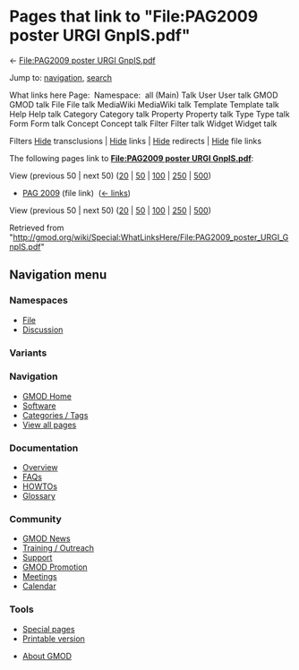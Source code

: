 <div id="mw-page-base" class="noprint">

</div>

<div id="mw-head-base" class="noprint">

</div>

<div id="content" class="mw-body" role="main">

<span id="top"></span>

<div id="mw-js-message" style="display:none;">

</div>



# <span dir="auto">Pages that link to "File:PAG2009 poster URGI GnpIS.pdf"</span>

<div id="bodyContent">

<div id="contentSub">

← [File:PAG2009 poster URGI
GnpIS.pdf](/wiki/File:PAG2009_poster_URGI_GnpIS.pdf "File:PAG2009 poster URGI GnpIS.pdf")

</div>

<div id="jump-to-nav" class="mw-jump">

Jump to: [navigation](#mw-navigation), [search](#p-search)

</div>

<div id="mw-content-text">

What links here Page:  Namespace:  all (Main) Talk User User talk GMOD
GMOD talk File File talk MediaWiki MediaWiki talk Template Template talk
Help Help talk Category Category talk Property Property talk Type Type
talk Form Form talk Concept Concept talk Filter Filter talk Widget
Widget talk

Filters
[Hide](/mediawiki/index.php?title=Special:WhatLinksHere/File:PAG2009_poster_URGI_GnpIS.pdf&hidetrans=1 "Special:WhatLinksHere/File:PAG2009 poster URGI GnpIS.pdf")
transclusions \|
[Hide](/mediawiki/index.php?title=Special:WhatLinksHere/File:PAG2009_poster_URGI_GnpIS.pdf&hidelinks=1 "Special:WhatLinksHere/File:PAG2009 poster URGI GnpIS.pdf")
links \|
[Hide](/mediawiki/index.php?title=Special:WhatLinksHere/File:PAG2009_poster_URGI_GnpIS.pdf&hideredirs=1 "Special:WhatLinksHere/File:PAG2009 poster URGI GnpIS.pdf")
redirects \|
[Hide](/mediawiki/index.php?title=Special:WhatLinksHere/File:PAG2009_poster_URGI_GnpIS.pdf&hideimages=1 "Special:WhatLinksHere/File:PAG2009 poster URGI GnpIS.pdf")
file links

The following pages link to **[File:PAG2009 poster URGI
GnpIS.pdf](/wiki/File:PAG2009_poster_URGI_GnpIS.pdf "File:PAG2009 poster URGI GnpIS.pdf")**:

View (previous 50 \| next 50)
([20](/mediawiki/index.php?title=Special:WhatLinksHere/File:PAG2009_poster_URGI_GnpIS.pdf&limit=20 "Special:WhatLinksHere/File:PAG2009 poster URGI GnpIS.pdf")
\|
[50](/mediawiki/index.php?title=Special:WhatLinksHere/File:PAG2009_poster_URGI_GnpIS.pdf&limit=50 "Special:WhatLinksHere/File:PAG2009 poster URGI GnpIS.pdf")
\|
[100](/mediawiki/index.php?title=Special:WhatLinksHere/File:PAG2009_poster_URGI_GnpIS.pdf&limit=100 "Special:WhatLinksHere/File:PAG2009 poster URGI GnpIS.pdf")
\|
[250](/mediawiki/index.php?title=Special:WhatLinksHere/File:PAG2009_poster_URGI_GnpIS.pdf&limit=250 "Special:WhatLinksHere/File:PAG2009 poster URGI GnpIS.pdf")
\|
[500](/mediawiki/index.php?title=Special:WhatLinksHere/File:PAG2009_poster_URGI_GnpIS.pdf&limit=500 "Special:WhatLinksHere/File:PAG2009 poster URGI GnpIS.pdf"))

- [PAG 2009](/wiki/PAG_2009 "PAG 2009") (file link) ‎
  <span class="mw-whatlinkshere-tools">([←
  links](/mediawiki/index.php?title=Special:WhatLinksHere&target=PAG+2009 "Special:WhatLinksHere"))</span>

View (previous 50 \| next 50)
([20](/mediawiki/index.php?title=Special:WhatLinksHere/File:PAG2009_poster_URGI_GnpIS.pdf&limit=20 "Special:WhatLinksHere/File:PAG2009 poster URGI GnpIS.pdf")
\|
[50](/mediawiki/index.php?title=Special:WhatLinksHere/File:PAG2009_poster_URGI_GnpIS.pdf&limit=50 "Special:WhatLinksHere/File:PAG2009 poster URGI GnpIS.pdf")
\|
[100](/mediawiki/index.php?title=Special:WhatLinksHere/File:PAG2009_poster_URGI_GnpIS.pdf&limit=100 "Special:WhatLinksHere/File:PAG2009 poster URGI GnpIS.pdf")
\|
[250](/mediawiki/index.php?title=Special:WhatLinksHere/File:PAG2009_poster_URGI_GnpIS.pdf&limit=250 "Special:WhatLinksHere/File:PAG2009 poster URGI GnpIS.pdf")
\|
[500](/mediawiki/index.php?title=Special:WhatLinksHere/File:PAG2009_poster_URGI_GnpIS.pdf&limit=500 "Special:WhatLinksHere/File:PAG2009 poster URGI GnpIS.pdf"))

</div>

<div class="printfooter">

Retrieved from
"<http://gmod.org/wiki/Special:WhatLinksHere/File:PAG2009_poster_URGI_GnpIS.pdf>"

</div>

<div id="catlinks" class="catlinks catlinks-allhidden">

</div>

<div class="visualClear">

</div>

</div>

</div>

<div id="mw-navigation">

## Navigation menu

<div id="mw-head">



<div id="left-navigation">

<div id="p-namespaces" class="vectorTabs" role="navigation"
aria-labelledby="p-namespaces-label">

### Namespaces

- <span id="ca-nstab-image"><a href="/wiki/File:PAG2009_poster_URGI_GnpIS.pdf" accesskey="c"
  title="View the file page [c]">File</a></span>
- <span id="ca-talk"><a
  href="/mediawiki/index.php?title=File_talk:PAG2009_poster_URGI_GnpIS.pdf&amp;action=edit&amp;redlink=1"
  accesskey="t"
  title="Discussion about the content page [t]">Discussion</a></span>

</div>

<div id="p-variants" class="vectorMenu emptyPortlet" role="navigation"
aria-labelledby="p-variants-label">

### 

### Variants[](#)

<div class="menu">

</div>

</div>

</div>

<div id="right-navigation">





</div>



</div>

</div>

</div>

<div id="mw-panel">

<div id="p-logo" role="banner">

<a href="/wiki/Main_Page"
style="background-image: url(http://gmod.org/images/GMOD-cogs.png);"
title="Visit the main page"></a>

</div>

<div id="p-Navigation" class="portal" role="navigation"
aria-labelledby="p-Navigation-label">

### Navigation

<div class="body">

- <span id="n-GMOD-Home">[GMOD Home](/wiki/Main_Page)</span>
- <span id="n-Software">[Software](/wiki/GMOD_Components)</span>
- <span id="n-Categories-.2F-Tags">[Categories /
  Tags](/wiki/Categories)</span>
- <span id="n-View-all-pages">[View all
  pages](/wiki/Special:AllPages)</span>

</div>

</div>

<div id="p-Documentation" class="portal" role="navigation"
aria-labelledby="p-Documentation-label">

### Documentation

<div class="body">

- <span id="n-Overview">[Overview](/wiki/Overview)</span>
- <span id="n-FAQs">[FAQs](/wiki/Category:FAQ)</span>
- <span id="n-HOWTOs">[HOWTOs](/wiki/Category:HOWTO)</span>
- <span id="n-Glossary">[Glossary](/wiki/Glossary)</span>

</div>

</div>

<div id="p-Community" class="portal" role="navigation"
aria-labelledby="p-Community-label">

### Community

<div class="body">

- <span id="n-GMOD-News">[GMOD News](/wiki/GMOD_News)</span>
- <span id="n-Training-.2F-Outreach">[Training /
  Outreach](/wiki/Training_and_Outreach)</span>
- <span id="n-Support">[Support](/wiki/Support)</span>
- <span id="n-GMOD-Promotion">[GMOD
  Promotion](/wiki/GMOD_Promotion)</span>
- <span id="n-Meetings">[Meetings](/wiki/Meetings)</span>
- <span id="n-Calendar">[Calendar](/wiki/Calendar)</span>

</div>

</div>

<div id="p-tb" class="portal" role="navigation"
aria-labelledby="p-tb-label">

### Tools

<div class="body">

- <span id="t-specialpages"><a href="/wiki/Special:SpecialPages" accesskey="q"
  title="A list of all special pages [q]">Special pages</a></span>
- <span id="t-print"><a
  href="/mediawiki/index.php?title=Special:WhatLinksHere/File:PAG2009_poster_URGI_GnpIS.pdf&amp;printable=yes"
  rel="alternate" accesskey="p"
  title="Printable version of this page [p]">Printable version</a></span>

</div>

</div>

</div>

</div>

<div id="footer" role="contentinfo">

- <span id="footer-places-about">[About
  GMOD](/wiki/GMOD:About "GMOD:About")</span>

<!-- -->






</div>

